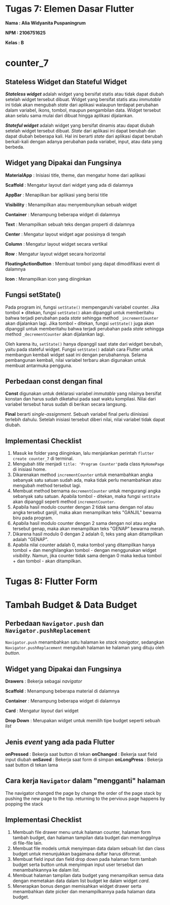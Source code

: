 # **Tugas 7: Elemen Dasar Flutter**

**Nama   : Alia Widyanita Puspaningrum**

**NPM    : 2106751625**

**Kelas  : B**

#

# **counter_7**

## Stateless Widget dan Stateful Widget

**_Stateless widget_** adalah widget yang bersifat statis atau tidak dapat diubah setelah widget tersebut dibuat. Widget yang bersifat statis atau _immutable_ ini tidak akan mengubah _state_ dari aplikasi walaupun terdapat perubahan dalam variabel, ikons, tombol, maupun pengambilan data. Widget tersebut akan selalu sama mulai dari dibuat hingga aplikasi dijalankan.

**_Stateful widget_** adalah widget yang bersifat dinamis atau dapat diubah setelah widget tersebut dibuat. _State_ dari aplikasi ini dapat berubah dan dapat diubah beberapa kali. Hal ini berarti _state_ dari aplikasi dapat berubah berkali-kali dengan adanya perubahan pada variabel, input, atau data yang berbeda.

## Widget yang Dipakai dan Fungsinya

**MaterialApp** : Inisiasi title, theme, dan mengatur home dari aplikasi

**Scaffold** : Mengatur layout dari widget yang ada di dalamnya

**AppBar** : Menapilkan bar aplikasi yang berisi title

**Visibility** : Menampilkan atau menyembunyikan sebuah widget

**Container** : Menampung beberapa widget di dalamnya

**Text** : Menampilkan sebuah teks dengan properti di dalamnya

**Center** : Mengatur layout widget agar posisinya di tengah

**Column** : Mengatur layout widget secara vertikal

**Row** : Mengatur layout widget secara horizontal

**FloatingActionButton** : Membuat tombol yang dapat dimodifikasi event di dalamnya

**Icon** : Menampilkan icon yang diinginkan

## Fungsi setState()

Pada program ini, fungsi `setState()` mempengaruhi variabel counter. Jika tombol **+** ditekan, fungsi `setState()` akan dipanggil untuk memberitahu bahwa terjadi perubahan pada _state_ sehingga method `_incrementCounter` akan dijalankan lagi. Jika tombol **-** ditekan, fungsi `setState()` juga akan dipanggil untuk memberitahu bahwa terjadi perubahan pada _state_ sehingga method `_decrementCounter` akan dijalankan lagi.

Oleh karena itu, `setState()` hanya dipanggil saat state dari widget berubah, yaitu pada stateful widget. Fungsi `setState()` adalah cara Flutter untuk membangun kembali widget saat ini dengan perubahannya. Selama pembangunan kembali, nilai variabel terbaru akan digunakan untuk membuat antarmuka pengguna.

## Perbedaan const dengan final

**Const** digunakan untuk deklarasi variabel _immutable_ yang nilainya bersifat konstan dan harus sudah diketahui pada saat waktu kompilasi. Nilai dari variabel tersebut harus sudah di berikan secara langsung. 

**Final** berarti _single-assignment_. Sebuah variabel final perlu diinisiasi terlebih dahulu. Setelah inisiasi tersebut diberi nilai, nilai variabel tidak dapat diubah.

## Implementasi Checklist

1. Masuk ke folder yang diinginkan, lalu menjalankan perintah `flutter create counter_7` di terminal.
2. Mengubah _title_ menjadi `title: 'Program Counter'`pada class `MyHomePage` di inisiasi home.
3. Dikarenakan method `incrementCounter` untuk menambahkan angka sebanyak satu satuan sudah ada, maka tidak perlu menambahkan atau mengubah method tersebut lagi.
4. Membuat method bernama `decrementCounter` untuk mengurangi angka sebanyak satu satuan. Apabila tombol - ditekan, maka fungsi `setState` akan dipanggil seperti method `incrementCounter`.
5. Apabila hasil modulo counter dengan 2 tidak sama dengan nol atau angka tersebut ganjil, maka akan menampilkan teks "GANJIL" bewarna biru pada program.
6. Apabila hasil modulo counter dengan 2 sama dengan nol atau angka tersebut genap, maka akan menampilkan teks "GENAP" bewarna merah.
7. Dikarena hasil modulo 0 dengan 2 adalah 0, teks yang akan ditampilkan adalah "GENAP".
8. Apabila nilai counter adalah 0, maka tombol yang ditampilkan hanya tombol + dan menghilangkan tombol - dengan menggunakan widget _visibility_. Namun, jika counter tidak sama dengan 0 maka kedua tombol + dan tombol - akan ditampilkan.

#

# **Tugas 8: Flutter Form**

# **Tambah Budget & Data Budget**

## Perbedaan `Navigator.push` dan `Navigator.pushReplacement`

`Navigator.push` menambahkan satu halaman ke _stack navigator_, sedangkan `Navigator.pushReplacement` mengubah halaman ke halaman yang dituju oleh _button_.

## Widget yang Dipakai dan Fungsinya

**Drawers** : Bekerja sebagai _navigator_

**Scaffold** : Menampung beberapa material di dalamnya

**Container** : Menampung beberapa widget di dalamnya

**Card** : Mengatur _layout_ dari widget

**Drop Down** : Merupakan widget untuk memilih tipe budget seperti sebuah _list_

## Jenis _event_ yang ada pada Flutter

**onPressed** : Bekerja saat button di tekan
**onChanged** : Bekerja saat field input diubah
**onSaved** : Bekerja saat form di simpan
**onLongPress** : Bekerja saat button di tekan lama

## Cara kerja `Navigator` dalam "mengganti" halaman

The navigator changed the page by change the order of the page stack by pushing the new page to the top. returning to the pervious page happens by popping the stack

## Implementasi Checklist

1. Membuah file drawer menu untuk halaman counter, halaman form tambah budget, dan halaman tampilan data budget dan memanggilnya di file-file lain.
2. Membuat file models untuk menyimpan data dalam sebuah list dan class budget untuk menunjukkan bagaimana daftar harus diformat.
3. Membuat field input dan field drop down pada halaman form tambah budget serta button untuk menyimpan input user tersebut dan menambahkannya ke dalam list.
4. Membuat halaman tampilan data budget yang menampilkan semua data dengan memetakan data dalam list budget ke dalam widget _card_.
5. Menerapkan bonus dengan memisahkan widget drawer serta menambahkan date picker dan menampilkannya pada halaman data budget.